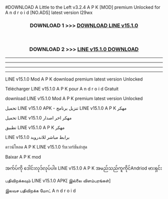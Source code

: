 #DOWNLOAD A Little to the Left v3.2.4 A P K [MOD] premium Unlocked for A n d r o i d [NO.ADS] latest version l29wx 



<div align="center">

<h3>DOWNLOAD 1 >>> <a href="https://downloadmod1.web.app/?judul=LINE v15.1.0">DOWNLOAD LINE v15.1.0</a></h3><br>

<h3>DOWNLOAD 2 >>> <a href="https://downloadmod1.web.app/?judul=LINE v15.1.0">LINE v15.1.0 DOWNLOAD </a></h3>

</div>


----------------------------------------------------------

----------------------------------------------------------

----------------------------------------------------------

----------------------------------------------------------


LINE v15.1.0 Mod A P K download premium latest version Unlocked

Télécharger LINE v15.1.0 A P K pour A n d r o i d Gratuit

download LINE v15.1.0 Mod A P K premium latest version Unlocked

تحميل LINE v15.1.0 APK - تنزيل برنامج LINE v15.1.0 A P K مهكر

تحميل LINE v15.1.0 مهكر اخر اصدار

تطبيق LINE v15.1.0 A P K مهكر

LINE v15.1.0 برابط مباشر للاندرويد

ดาวน์โหลด A P K LINE v15.1.0 รับเวอร์ชันล่าสุด

Baixar A P K mod

အက်ပ်ကို ဒေါင်းလုဒ်လုပ်ပါ။ LINE v15.1.0 A P K အမည်သည်ကူကိုင်Andriod ဗားရှင်း

பதிவிறக்கவும் LINE v15.1.0 APK[ இல்லை விளம்பரங்கள்] 
 
இலவச பதிவிறக்க மோட் A n d r o i d




